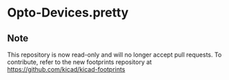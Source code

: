 # Opto-Devices.pretty


## Note

This repository is now read-only and will no longer accept pull requests. To contribute, refer to the new footprints repository at https://github.com/kicad/kicad-footprints
